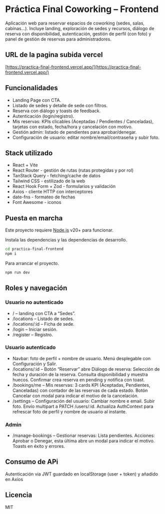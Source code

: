 # Práctica Final Coworking – Frontend

Aplicación web para reservar espacios de coworking (sedes, salas, cabinas…).
Incluye landing, exploración de sedes y recursos, diálogo de reserva con disponibilidad, autenticación, gestión de perfil (con foto) y panel de gestión de reservas para administradores.

## URL de la pagina subida vercel

[https://practica-final-frontend.vercel.app/](https://practica-final-frontend.vercel.app/)

## Funcionalidades

- Landing Page con CTA.
- Listado de sedes y detalle de sede con filtros.
- Reserva con diálogo y toasts de feedback.
- Autenticación (login/registro).
- Mis reservas: KPIs clicables (Aceptadas / Pendientes / Canceladas), tarjetas con estado, fecha/hora y cancelación con motivo.
- Gestión admin: listado de pendientes para aprobar/denegar.
- Configuración de usuario: editar nombre/email/contraseña y subir foto.

## Stack utilizado

- React + Vite
- React Router - gestión de rutas (rutas protegidas y por rol)
- TanStack Query - fetching/cache de datos
- Tailwind CSS - estilizado de la web
- React Hook Form + Zod - formularios y validación
- Axios - cliente HTTP con interceptores
- date-fns - formateo de fechas
- Font Awesome - iconos

## Puesta en marcha

Este proyecto requiere [Node.js](https://nodejs.org/) v20+ para funcionar.

Instala las dependencias y las dependencias de desarrollo.

```sh
cd practica-final-frontend
npm i
```

Para arrancar el proyecto.

```sh
npm run dev
```

## Roles y navegación

### Usuario no autenticado

- / – landing con CTA a “Sedes”.
- /locations – Listado de sedes.
- /locations/:id – Ficha de sede.
- /login – Iniciar sesión.
- /register – Registro.

### Usuario autenticado

- Navbar: foto de perfil + nombre de usuario. Menú desplegable con Configuración y Salir.
- /locations/:id – Botón “Reservar” abre Diálogo de reserva:
  Selección de fecha y duración de la reserva.
  Consulta disponibilidad y muestra huecos.
  Confirmar crea reserva en pending y notifica con toast.
- /bookings/me – Mis reservas:
  3 cards KPI (Aceptadas, Pendientes, Canceladas) con contador de las reservas de cada estado.
  Botón Cancelar con modal para indicar el motivo de la cancelación.
- /settings – Configuración del usuario:
  Cambiar nombre e email.
  Subir foto. Envío multipart a PATCH /users/:id.
  Actualiza AuthContext para refrescar foto de perfil y nombre de usuario al instante.

### Admin

- /manage-bookings – Gestionar reservas:
  Lista pendientes.
  Acciones: Aprobar o Denegar, esta última abre un modal para indicar el motivo.
  Toasts en éxito y errores.

## Consumo de APi

Autenticación via JWT guardado en localStorage (user + token) y añadido en Axios

## Licencia

MIT
